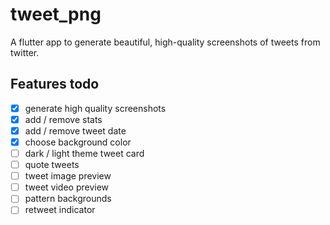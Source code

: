# tweet_png

A flutter app to generate beautiful, high-quality screenshots of tweets from twitter.

## Features todo

- [x] generate high quality screenshots
- [x] add / remove stats
- [x] add / remove tweet date
- [x] choose background color
- [ ] dark / light theme tweet card
- [ ] quote tweets
- [ ] tweet image preview
- [ ] tweet video preview
- [ ] pattern backgrounds
- [ ] retweet indicator

